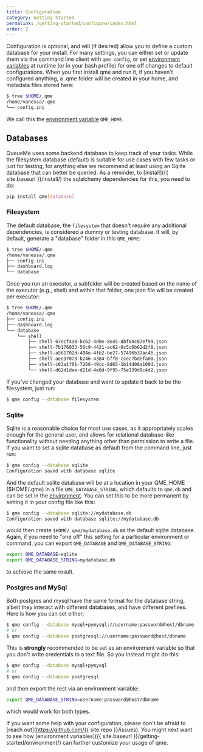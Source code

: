 ```yaml
---
title: Configuration
category: Getting Started
permalink: /getting-started/configure/index.html
order: 2
---
```


Configuration is optional, and will (if desired) allow you to define a custom
database for your install. For many settings, you can either set or update them via
the command line client with `qme config`, or set [environment variables](../environment/) 
at runtime (or in your bash profile) for one off changes to default configurations.
When you first install qme and run it, if you haven't configured anything, 
a .qme folder will be created in your home, and metadata files stored here:

```bash
$ tree $HOME/.qme
/home/vanessa/.qme
└── config.ini
```

We call this the [environment variable](../environment/) `QME_HOME`.

## Databases

QueueMe uses some backend database to keep track of your tasks.
While the filesystem database (default) is suitable for use cases with few tasks or just
for testing, for anything else we recommend at least using an Sqlite database
that can better be queried. As a reminder, to [install]({{ site.baseurl }}/install/)
the sqlalchemy dependencies for this, you need to do:

```bash
pip install qme[database]
```

### Filesystem

The default database, the `filesystem` that doesn't require any additional dependencies,
is considered a dummy or testing database. It will, by default, generate a "database"
folder in this `QME_HOME`:

```bash
$ tree $HOME/.qme
/home/vanessa/.qme
├── config.ini
├── dashboard.log
└── database
```

Once you run an executor, a subfolder will be created based on the name of
the executor (e.g., shell) and within that folder, one json file will be created
per executor:

```bash
$ tree $HOME/.qme
/home/vanessa/.qme
├── config.ini
├── dashboard.log
└── database
    └── shell
        ├── shell-67ecf4a0-bc62-4d0e-8e45-8bf84c87ef99.json
        ├── shell-7b176033-56c9-4421-ac62-0c5c6b62d2f8.json
        ├── shell-a561702d-404e-4fb2-be27-57496b32ac46.json
        ├── shell-aee37073-b246-4384-bff0-ccec7bdefa00.json
        ├── shell-c63a1f01-7266-49cc-8d65-1b14d06a109d.json
        └── shell-d62d1dee-d21d-4e0d-9f95-75e139d9c4d2.json
```

If you've changed your database and want to update it back to be the filesystem,
just run:

```bash
$ qme config --database filesystem
```

### Sqlite

Sqlite is a reasonable choice for most use cases, as it appropriately scales enough for
the general user, and allows for relational database-like functionality without
needing anything other than permission to write a file. If you want to set a sqlite
database as default from the command line, just run:

```bash
$ qme config --database sqlite
Configuration saved with database sqlite
```

And the default sqlite database will be at a location in your QME_HOME ($HOME/.qme)
in a file `QME_DATABASE_STRING`, which defaults to `qme.db` and can be set in 
the [environment](../environment/). You can set this to be more permanent by setting
it in your config file like this:

```bash
$ qme config --database sqlite://mydatabase.db
Configuration saved with database sqlite://mydatabase.db
```

would then create `$HOME/.qme/mydatabase.db` as the default sqlite database. Again,
if you need to "one off" this setting for a particular environment or command,
you can export `QME_DATABASE` and `QME_DATABASE_STRING`:

```bash
export QME_DATABASE=sqlite
export QME_DATABASE_STRING=mydatabase.db
```

to achieve the same result.


### Postgres and MySql

Both postgres and mysql have the same format for the database string, albeit
they interact with different databases, and have different prefixes. Here is
how you can set either:

```bash
$ qme config --database mysql+pymysql://username:password@host/dbname
# or
$ qme config --database postgresql://username:password@host/dbname
```

This is **strongly** recommended to be set as an environment variable so that you don't
write credentials to a text file. So you instead might do this:

```bash
$ qme config --database mysql+pymysql
# or
$ qme config --database postgresql
```

and then export the rest via an environment variable:

```bash
export QME_DATABASE_STRING=username:password@host/dbname
```

which would work for both types.

If you want some help with your configuration, please don't be afraid to [reach out](https://github.com/{{ site.repo }}/issues). You might next want to see how [environment variables]({{ site.baseurl }}/getting-started/environment/) can further customize your usage of qme.
